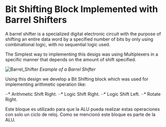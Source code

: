 # Bit Shifting Block Implemented with Barrel Shifters

A barrel shifter is a specialized digital electronic circuit with the purpose of shifting an entire data word by a specified number of bits by only using combinational logic, 
with no sequential logic used.

The Simplest way to implementing this desigs was using Multiplexers in a specific manner that depends on the amount of shift specified.

![Barrel_Shifter](https://i.stack.imgur.com/AefYE.jpg)
*Example of a Barrel Shifter*

Using this design we develop a Bit Shifting block which was used for implementing arithmetic operation like:

⋅⋅* Arithmetic Shift Right. 
⋅⋅* Logic Shift Right.
⋅⋅* Logic Shift Left.
⋅⋅* Rotate Right.

Este bloque es utilizado para que la ALU pueda realizar estas operaciones con solo un ciclo de reloj. Como se mencionó este bloque es parte de la ALU.
